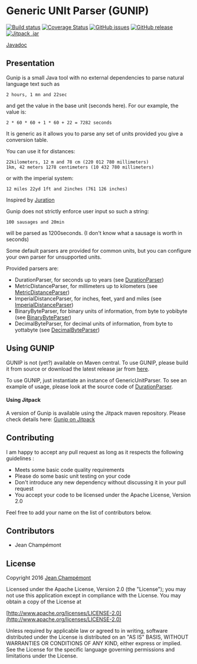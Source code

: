# Generic UNIt Parser (GUNIP)
[![Build status](https://travis-ci.org/jchampemont/gunip.svg?branch=master)](https://travis-ci.org/jchampemont/gunip)
[![Coverage Status](https://coveralls.io/repos/jchampemont/gunip/badge.svg?branch=master&service=github)](https://coveralls.io/github/jchampemont/gunip?branch=master)
[![GitHub issues](https://img.shields.io/github/issues/jchampemont/gunip.svg?maxAge=2592000)](https://github.com/jchampemont/gunip/issues)
[![GitHub release](https://img.shields.io/github/release/jchampemont/gunip.svg?maxAge=2592000)](https://github.com/jchampemont/gunip/releases)
[![Jitpack .jar](https://jitpack.io/v/jchampemont/gunip.svg)](https://jitpack.io/#jchampemont/gunip)

[Javadoc](https://jchampemont.github.io/gunip/javadoc-master/)

## Presentation

Gunip is a small Java tool with no external dependencies to parse natural language text such as

    2 hours, 1 mn and 22sec
    
and get the value in the base unit (seconds here). For our example, the value is:

    2 * 60 * 60 + 1 * 60 + 22 = 7282 seconds
    
It is generic as it allows you to parse any set of units provided you give a conversion table.

You can use it for distances:

    22kilometers, 12 m and 78 cm (220 012 780 millimeters)
    1km, 42 meters 1278 centimeters (10 432 780 millimeters)
    
or with the imperial system:

	12 miles 22yd 1ft and 2inches (761 126 inches)
	
Inspired by [Juration](https://github.com/domchristie/juration)
	
Gunip does not strictly enforce user input so such a string:

    100 sausages and 20min
    
will be parsed as 1200seconds. (I don't know what a sausage is worth in seconds)
	
Some default parsers are provided for common units, but you can configure your own parser
for unsupported units.

Provided parsers are:

- DurationParser, for seconds up to years (see [DurationParser](src/main/java/com/jeanchampemont/gunip/DurationParser.java))
- MetricDistanceParser, for millimeters up to kilometers (see [MetricDistanceParser](src/main/java/com/jeanchampemont/gunip/MetricDistanceParser.java))
- ImperialDistanceParser, for inches, feet, yard and miles (see [ImperialDistanceParser](src/main/java/com/jeanchampemont/gunip/ImperialDistanceParser.java))
- BinaryByteParser, for binary units of information, from byte to yobibyte (see [BinaryByteParser](src/main/java/com/jeanchampemont/gunip/BinaryByteParser.java))
- DecimalByteParser, for decimal units of information, from byte to yottabyte (see [DecimalByteParser](src/main/java/com/jeanchampemont/gunip/DecimalByteParser.java))

## Using GUNIP

GUNIP is not (yet?) available on Maven central. To use GUNIP, please build it from source or download 
the latest release jar from [here](https://github.com/jchampemont/gunip/releases).

To use GUNIP, just instantiate an instance of GenericUnitParser. To see an example of usage, please look at the source code of [DurationParser](src/main/java/com/jeanchampemont/gunip/DurationParser.java).

#### Using Jitpack
A version of Gunip is available using the Jitpack maven repository. Please check details here: [Gunip on Jitpack](https://jitpack.io/#jchampemont/gunip/)

## Contributing
I am happy to accept any pull request as long as it respects the following guidelines :

- Meets some basic code quality requirements
- Please do some basic unit testing on your code
- Don't introduce any new dependency without discussing it in your pull request
- You accept your code to be licensed under the Apache License, Version 2.0

Feel free to add your name on the list of contributors below.

## Contributors
- Jean Champémont

## License
Copyright 2016 [Jean Champémont](http://www.jeanchampemont.com)

Licensed under the Apache License, Version 2.0 (the "License");
you may not use this application except in compliance with the License.
You may obtain a copy of the License at

[http://www.apache.org/licenses/LICENSE-2.0](http://www.apache.org/licenses/LICENSE-2.0)

Unless required by applicable law or agreed to in writing, software
distributed under the License is distributed on an "AS IS" BASIS,
WITHOUT WARRANTIES OR CONDITIONS OF ANY KIND, either express or implied.
See the License for the specific language governing permissions and
limitations under the License.